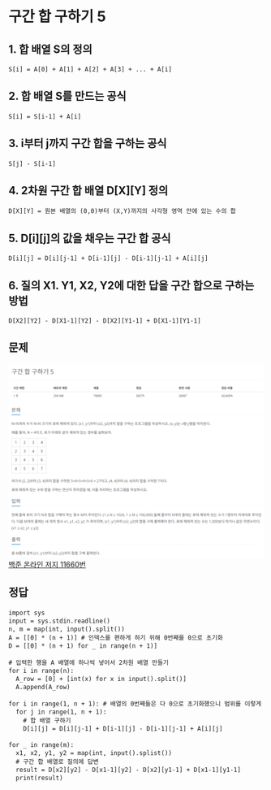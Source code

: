 # 구간 합 구하기 5

## 1. 합 배열 S의 정의
```
S[i] = A[0] + A[1] + A[2] + A[3] + ... + A[i]
```

## 2. 합 배열 S를 만드는 공식
```
S[i] = S[i-1] + A[i]
```

## 3. i부터 j까지 구간 합을 구하는 공식
```
S[j] - S[i-1]
```

## 4. 2차원 구간 합 배열 D[X][Y] 정의
```
D[X][Y] = 원본 배열의 (0,0)부터 (X,Y)까지의 사각형 영역 안에 있는 수의 합
```

## 5. D[i][j]의 값을 채우는 구간 합 공식
```
D[i][j] = D[i][j-1] + D[i-1][j] - D[i-1][j-1] + A[i][j]
```

## 6. 질의 X1. Y1, X2, Y2에 대한 답을 구간 합으로 구하는 방법
```
D[X2][Y2] - D[X1-1][Y2] - D[X2][Y1-1] + D[X1-1][Y1-1]
```

## 문제
![Alt text](./img/구간합구하기2.png)   
[백준 온라인 저지 11660번](https://www.acmicpc.net/problem/11660)

## 정답
```
import sys
input = sys.stdin.readline()
n, m = map(int, input().split())
A = [[0] * (n + 1)] # 인덱스를 편하게 하기 위해 0번째를 0으로 초기화
D = [[0] * (n + 1) for _ in range(n + 1)]

# 입력한 행을 A 배열에 하나씩 넣어서 2차원 배열 만들기
for i in range(n):
  A_row = [0] + [int(x) for x in input().split()]
  A.append(A_row)

for i in range(1, n + 1): # 배열의 0번째들은 다 0으로 초기화했으니 범위를 이렇게
  for j in range(1, n + 1):
    # 합 배열 구하기
    D[i][j] = D[i][j-1] + D[i-1][j] - D[i-1][j-1] + A[i][j]

for _ in range(m):
  x1, x2, y1, y2 = map(int, input().splist())
  # 구간 합 배열로 질의에 답변
  result = D[x2][y2] - D[x1-1][y2] - D[x2][y1-1] + D[x1-1][y1-1]
  print(result)
```